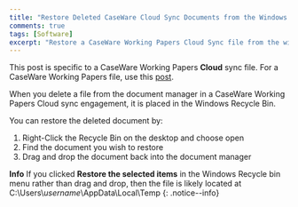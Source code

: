 ```yaml
---
title: "Restore Deleted CaseWare Cloud Sync Documents from the Windows Recycle Bin"
comments: true
tags: [Software]
excerpt: "Restore a CaseWare Working Papers Cloud Sync file from the windows recycle bin."  
---
```

This post is specific to a CaseWare Working Papers **Cloud** sync file. For a CaseWare Working Papers file, use this [post](https://www.caseware.com/us/case-knowledge/restore-deleted-files-windows-recycle-bin).

When you delete a file from the document manager in a CaseWare Working Papers Cloud sync engagement, it is placed in the Windows Recycle Bin.  

You can restore the deleted document by:
1. Right-Click the Recycle Bin on the desktop and choose open
2. Find the document you wish to restore
3. Drag and drop the document back into the document manager

**Info** If you clicked **Restore the selected items** in the Windows Recycle bin menu 
rather than drag and drop, then the file is likely located
at C:\Users\\*username*\AppData\Local\Temp 
{: .notice--info}
